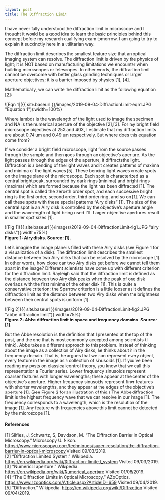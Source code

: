 ```yaml
---
layout: post
title: The Diffraction Limit
---
```


I have never fully understood the diffraction limit in microscopy and I thought it would be a good idea to learn the basic principles behind this concept before my research qualifying exam tomorrow. I am going to try to explain it succinctly here in a utilitarian way. 

The diffraction limit describes the smallest feature size that an optical imaging system can resolve. The diffraction limit is driven by the physics of light; it is NOT based on manufacturing limitations we encounter when building microscopes or telescopes. In other words, the diffraction limit cannot be overcome with better glass grinding techniques or larger aperture objectives; it is a barrier imposed by physics [1], [4]. 

Mathematically, we can write the diffraction limit as the following equation [2]: 

![Eqn 1]({{ site.baseurl }}/images/2019-09-04-DiffractionLimit-eqn1.JPG "Equation 1"){:width=100%}  

Where lambda is the wavelength of the light used to image the specimen and NA is the numerical aperture of the objective [2],[3]. For my bright field microscope objectives at 25X and 40X, I estimate that my diffraction limits are about 0.74 um and 0.49 um respectively. But where does this equation come from? 

If we consider a bright field microscope, light from the source passes through the sample and then goes through an objective’s aperture. As the light passes through the edges of the aperture, it diffractsthe light. Diffraction is a bending of the light waves and it creates patterns of maxima and minima of the light waves [5]. These bending light waves create spots on the image plane of the microscope. Each spot is characterized as a central bright peak, surrounded by dark rings (minima) and bright rings (maxima) which are formed because the light has been diffracted [1]. The central spot is called the zeroeth order spot, and each successive bright ring is the first order, second order, third order ring, and so on [1]. We can call these spots with these special patterns “Airy disks” [1]. The size of the central spot in an Airy disk is controlled by the objective’s aperture angle and the wavelength of light being used [1]. Larger objective apertures result in smaller spot sizes [1]. 

![Fig 1]({{ site.baseurl }}/images/2019-09-04-DiffractionLimit-fig1.JPG "airy disks"){:width=75%}  
**Figure 1: Airy disks. Source: [1].**

Let’s imagine the image plane is filled with these Airy disks (see Figure 1 for a visualization of a disk). The diffraction limit describes the smallest distance between two Airy disks that can be resolved by the microscope [1]. In other words, how close can two Airy disks get before we cannot tell them apart in the image? Different scientists have come up with different criterion for the diffraction limit. Rayleigh said that the diffraction limit is defined as the distance between two Airy disk peaks when the peak of one disk overlaps with the first minima of the other disk [1]. This is quite a conservative criterion; the Sparrow criterion is a little looser as it defines the diffraction limit as the distance between two Airy disks when the brightness between their central spots is uniform [1].  

![Fig 2]({{ site.baseurl }}/images/2019-09-04-DiffractionLimit-fig2.JPG "abbe diffraction limit"){:width=75%}  
**Figure 2: Abbe diffraction limit in space and frequency domains. Source: [1].**

But the Abbe resolution is the definition that I presented at the top of the post, and the one that is most commonly accepted among scientists (I think). Abbe takes a different approach to this problem. Instead of thinking about the image as a collection of Airy disks, he thinks about it in the frequency domain. That is, he argues that we can represent every object, every feature in the image as a collection of sinusoids [1]. If you’ve been reading my posts on classical control theory, you know that we call this representation a Fourier series. Lower frequency sinusoids represent coarser features with longer wavelengths; these appear at the center of the objective’s aperture. Higher frequency sinusoids represent finer features with shorter wavelengths, and they appear at the edges of the objective’s aperture [1]. (See Figure 2 for an illustration of this.) The Abbe diffraction limit is the highest frequency wave that we can resolve in our image [1]. The frequency corresponds to a wavelength, which is the resolution of the image [1]. Any feature with frequencies above this limit cannot be detected by the microscope [1]. 

#### References 
[1] Silfies, J, Schwartz, S, Davidson, M. “The Diffraction Barrier in Optical Microscopy.” Microscopy U. Nikon. <https://www.microscopyu.com/techniques/super-resolution/the-diffraction-barrier-in-optical-microscopy> Visited 09/03/2019.   
[2] “Diffraction Limited System.” Wikipedia. <https://en.wikipedia.org/wiki/Diffraction-limited_system> Visited 09/03/2019.   
[3] “Numerical aperture.” Wikipedia. https://en.wikipedia.org/wiki/Numerical_aperture Visited 01/08/2019.    
[4] “The Diffraction Limits in Optical Microscopy.” AZoOptics. <https://www.azooptics.com/Article.aspx?ArticleID=659> Visited 09/04/2019.   
[5] “Diffraction.” Wikipedia. <https://en.wikipedia.org/wiki/Diffraction> Visited 09/04/2019.    
